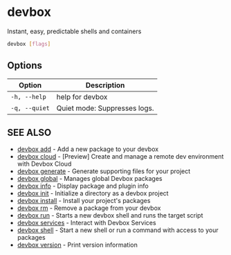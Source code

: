 # devbox 

Instant, easy, predictable shells and containers

```bash
devbox [flags]
```

## Options

<!-- Markdown Table of Options -->
| Option | Description |
| --- | --- |
| `-h, --help` | help for devbox |
| `-q, --quiet` | Quiet mode: Suppresses logs. |

## SEE ALSO

* [devbox add](./devbox_add.md)	 - Add a new package to your devbox
* [devbox cloud](./devbox_cloud.md) - [Preview] Create and manage a remote dev environment with Devbox Cloud
* [devbox generate](devbox_generate.md)  - Generate supporting files for your project
* [devbox global](./devbox_global.md)	 - Manages global Devbox packages
* [devbox info](devbox_info.md)  - Display package and plugin info
* [devbox init](./devbox_init.md)	 - Initialize a directory as a devbox project
* [devbox install](./devbox_install.md)	 - Install your project's packages
* [devbox rm](./devbox_rm.md)	 - Remove a package from your devbox
* [devbox run](devbox_run.md)	 - Starts a new devbox shell and runs the target script
* [devbox services](devbox_services.md)  - Interact with Devbox Services
* [devbox shell](./devbox_shell.md)	 - Start a new shell or run a command with access to your packages
* [devbox version](./devbox_version.md)	 - Print version information

